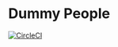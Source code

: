 # Dummy People

[![CircleCI](https://circleci.com/gh/Tazworks/DummyPeople.svg?style=svg&circle-token=bed4dbd3be0d0b4965ae235635a1cc4b40533264)](https://circleci.com/gh/Tazworks/DummyPeople)
